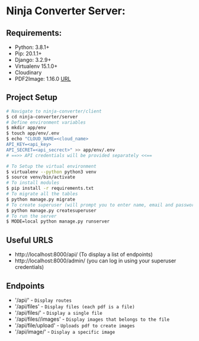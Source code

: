 # Ninja Converter Server:

## Requirements:
- Python: 3.8.1+
- Pip: 20.1.1+
- Django: 3.2.9+
- Virtualenv 15.1.0+
- Cloudinary
- PDF2Image: 1.16.0 [URL](https://pdf2image.readthedocs.io/en/latest/reference.html)
## Project Setup

```bash
# Navigate to ninja-converter/client
$ cd ninja-converter/server
# Define environment variables
$ mkdir app/env
$ touch app/env/.env
$ echo "CLOUD_NAME=<cloud_name>
API_KEY=<api_key>
API_SECRET=<api_secrect>" >> app/env/.env
# ==>> API credentials will be provided separately <<==

# To Setup the virtual environment
$ virtualenv --python python3 venv
$ source venv/bin/activate
# To install modules
$ pip install -r requirements.txt
# To migrate all the tables
$ python manage.py migrate
# To create superuser (will prompt you to enter name, email and password)
$ python manage.py createsuperuser
# To run the server
$ MODE=local python manage.py runserver
```

## Useful URLS
- http://localhost:8000/api/ (To display a list of endpoints)
- http://localhost:8000/admin/ (you can log in using your superuser credentials)


## Endpoints
- '/api/' - `Display routes`
- '/api/files' - `Display files (each pdf is a file)`
- '/api/files/<id>' - `Display a single file`
- '/api/files/<id>/images' - `Display images that belongs to the file`
- '/api/file/upload' - `Uploads pdf to create images`
- '/api/image/<id>' - `Display a specific image`